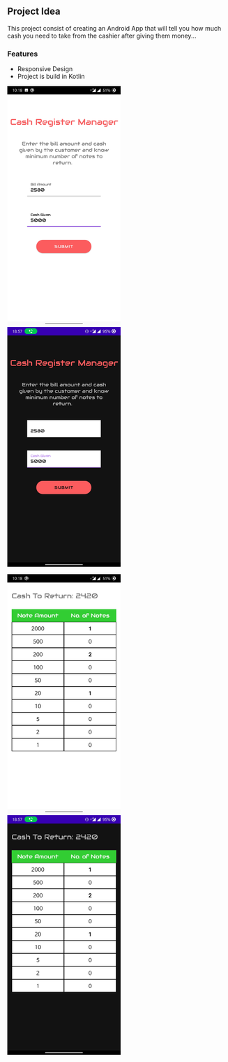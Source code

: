 ## Project Idea

This project consist of creating an Android App that will tell you how much cash you need to take from the cashier after giving them money...

### Features

* Responsive Design
* Project is build in Kotlin

<img src="Images/main-screen.jpg" height = "550" ><img src="Images/main-screen%20(dark).jpg" height = "550" >


<img src="Images/cash-return.jpg" height = "550" ><img src="Images/cash-return%20(dark).jpg" height = "550" >
